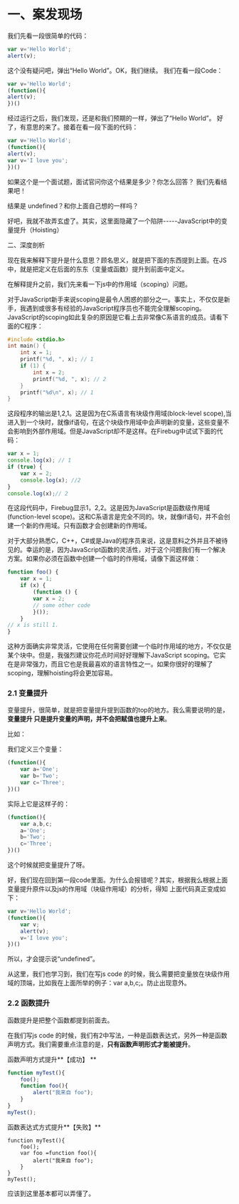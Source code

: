 # 一、案发现场 

我们先看一段很简单的代码：

```js
var v='Hello World'; 
alert(v); 
``` 

这个没有疑问吧，弹出“Hello World”。OK，我们继续。 
我们在看一段Code： 

```js
var v='Hello World'; 
(function(){ 
alert(v); 
})() 
```

经过运行之后，我们发现，还是和我们预期的一样，弹出了“Hello World”。 
好了，有意思的来了。接着在看一段下面的代码：

```js
var v='Hello World'; 
(function(){ 
alert(v); 
var v='I love you'; 
})() 
``` 

如果这个是一个面试题，面试官问你这个结果是多少？你怎么回答？ 
我们先看结果吧！ 

结果是 undefined？和你上面自己想的一样吗？ 

好吧，我就不故弄玄虚了。其实，这里面隐藏了一个陷阱-----JavaScript中的变量提升（Hoisting）

二、深度剖析

现在我来解释下提升是什么意思？顾名思义，就是把下面的东西提到上面。在JS中，就是把定义在后面的东东（变量或函数）提升到前面中定义。 

在解释提升之前，我们先来看一下js中的作用域（scoping）问题。 

对于JavaScript新手来说scoping是最令人困惑的部分之一。事实上，不仅仅是新手，我遇到或很多有经验的JavaScript程序员也不能完全理解scoping。JavaScript的scoping如此复杂的原因是它看上去非常像C系语言的成员。请看下面的C程序：


```c
#include <stdio.h> 
int main() { 
	int x = 1; 
	printf("%d, ", x); // 1 
	if (1) { 
		int x = 2; 
		printf("%d, ", x); // 2 
	} 
	printf("%d\n", x); // 1 
} 
``` 

这段程序的输出是1,2,1。这是因为在C系语言有块级作用域(block-level scope),当进入到一个块时，就像if语句，在这个块级作用域中会声明新的变量，这些变量不会影响到外部作用域。但是JavaScript却不是这样。在Firebug中试试下面的代码：


```js
var x = 1; 
console.log(x); // 1 
if (true) { 
	var x = 2; 
	console.log(x); //2 
} 
console.log(x);// 2  
```

在这段代码中，Firebug显示1，2,2。这是因为JavaScript是函数级作用域(function-level scope)。这和C系语言是完全不同的。块，就像if语句，并不会创建一个新的作用域。只有函数才会创建新的作用域。 

对于大部分熟悉C，C++，C#或是Java的程序员来说，这是意料之外并且不被待见的。幸运的是，因为JavaScript函数的灵活性，对于这个问题我们有一个解决方案。如果你必须在函数中创建一个临时的作用域，请像下面这样做： 


```js
function foo() { 
	var x = 1; 
	if (x) { 
		(function () { 
		var x = 2; 
		// some other code 
		}()); 
	} 
// x is still 1. 
} 
```

这种方面确实非常灵活，它使用在任何需要创建一个临时作用域的地方，不仅仅是某个块中。但是，我强烈建议你花点时间好好理解下JavaScript scoping。它实在是非常强力，而且它也是我最喜欢的语言特性之一。如果你很好的理解了scoping，理解hoisting将会更加容易。 



### 2.1 变量提升 

变量提升，很简单，就是把变量提升提到函数的top的地方。我么需要说明的是，**变量提升 只是提升变量的声明，并不会把赋值也提升上来**。 



比如： 

我们定义三个变量： 

```js
(function(){ 
	var a='One'; 
	var b='Two'; 
	var c='Three'; 
})() 
```


实际上它是这样子的： 

```js
(function(){ 
	var a,b,c; 
	a='One'; 
	b='Two'; 
	c='Three'; 
})() 
```

这个时候就把变量提升了呀。 

好，我们现在回到第一段code里面。为什么会报错呢？其实，根据我么根据上面变量提升原件以及js的作用域（块级作用域）的分析，得知 上面代码真正变成如下：

```js
var v='Hello World'; 
(function(){ 
	var v; 
	alert(v); 
	v='I love you'; 
})() 
``` 

所以，才会提示说“undefined”。 

从这里，我们也学习到，我们在写js code 的时候，我么需要把变量放在块级作用域的顶端，比如我在上面所举的例子：var a,b,c;。防止出现意外。 

### 2.2 函数提升 
函数提升是把整个函数都提到前面去。 

在我们写js code 的时候，我们有2中写法，一种是函数表达式，另外一种是函数声明方式。我们需要重点注意的是，**只有函数声明形式才能被提升**。 

函数声明方式提升**【成功】 **

```js
function myTest(){ 
	foo(); 
	function foo(){ 
		alert("我来自 foo"); 
	} 
} 
myTest(); 
```



函数表达式方式提升**【失败】** 

```
function myTest(){ 
	foo(); 
	var foo =function foo(){ 
		alert("我来自 foo"); 
	} 
} 
myTest(); 
```



应该到这里基本都可以弄懂了。
